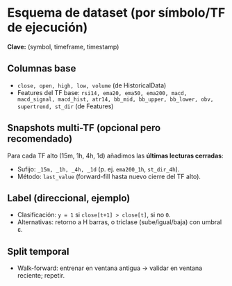 # Esquema de dataset (por símbolo/TF de ejecución)

**Clave:** (symbol, timeframe, timestamp)

## Columnas base
- `close, open, high, low, volume` (de HistoricalData)
- Features del TF base: `rsi14, ema20, ema50, ema200, macd, macd_signal, macd_hist, atr14, bb_mid, bb_upper, bb_lower, obv, supertrend, st_dir` (de Features)

## Snapshots multi-TF (opcional pero recomendado)
Para cada TF alto (15m, 1h, 4h, 1d) añadimos las **últimas lecturas cerradas**:
- Sufijo: `_15m, _1h, _4h, _1d` (p. ej. `ema200_1h`, `st_dir_4h`).
- Método: `last_value` (forward-fill hasta nuevo cierre del TF alto).

## Label (direccional, ejemplo)
- Clasificación: `y = 1` si `close[t+1] > close[t]`, si no `0`.
- Alternativas: retorno a H barras, o triclase (sube/igual/baja) con umbral ε.

## Split temporal
- Walk-forward: entrenar en ventana antigua → validar en ventana reciente; repetir.
